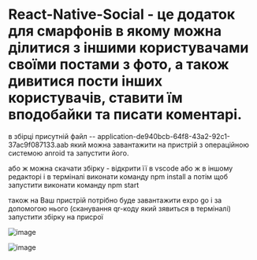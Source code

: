 # React-Native-Social - це додаток для смарфонів в якому можна ділитися з іншими користувачами своїми постами з фото, а також дивитися пости інших користувачів, ставити їм вподобайки та писати коментарі.

в збірці присутній файл -- application-de940bcb-64f8-43a2-92c1-37ac9f087133.aab який можна завантажити на пристрій з операційною системою anroid та запустити його.

або ж  можна скачати збірку - відкрити її в vscode або ж в іншому редакторі і в терміналі виконати команду npm install а потім щоб запустити виконати команду npm start 

також на Ваш пристрій потрібно буде завантажити expo go і за допомогою нього (сканування qr-коду який зявиться в терміналі) запустити збірку на присрої

![image](https://github.com/Valerka4052/React-Native-Social/assets/114054150/123c4598-43dd-429e-a863-85a19128b059)

![image](https://github.com/Valerka4052/React-Native-Social/assets/114054150/4b0820e4-40d0-43c2-b56d-b92f547351a5)


